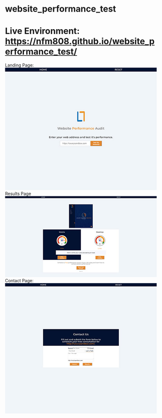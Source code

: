 # website_performance_test

# Live Environment: https://nfm808.github.io/website_performance_test/

Landing Page:
![Screenshot of landing page](assets/img/landing.jpg?raw=true "Landing Page")
Results Page
![Screenshot of results page](assets/img/results.jpg?raw=true "Results Page")
Contact Page:
![Screenshot of contact page](assets/img/contact.jpg?raw=true "Contact Page")